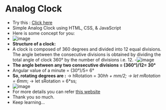 # Analog Clock
- Try this : [Click here](https://soham47238.github.io/Analog-Clock/)
- Simple Analog Clock using HTML, CSS, & JavaScript
- Here is some concept for you:
- ![image](https://github.com/soham47238/Analog-Clock/assets/144425062/ffdd4b0c-c728-4d68-bf78-6794bd12232c)
- **Structure of a clock:**
- A clock is composed of 360 degrees and divided into 12 equal divisions. The angle between the consecutive divisions is obtained by dividing the total angle of clock 360° by the number of divisions i.e. 12.
-![image](https://github.com/soham47238/Analog-Clock/assets/144425062/2d041014-7d76-41fa-853e-5704dfe5bf38)
- **The angle between any two consecutive divisions = (360°)/12= 30°**
- Angular value of a minute = (30°)/5= 6°
- **So, rotating degrees are :**
-> hRotation = 30*hh + mm/2;
-> let mRotation = 6*mm;
-> let sRotation = 6*ss;
- ![image](https://github.com/soham47238/Analog-Clock/assets/144425062/0c1ab700-8a11-4894-a930-007d881005be)
- For more details you can refer [this website](https://byjus.com/govt-exams/clocks-logical-reasoning/)
- Thank you so much.
- Keep learning...
